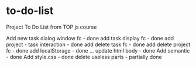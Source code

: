 # to-do-list
Project To Do List from TOP js course

Add new task dialog window fc - done
add task display fc - done
add project - task interaction - done
add delete task fc - done
add delete project fc - done
add localStorage - done
...
update html body - done
Add semantic - done
Add style.css - done
delete useless parts - partially done


